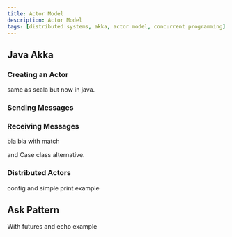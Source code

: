 ```yaml
---
title: Actor Model
description: Actor Model
tags: [distributed systems, akka, actor model, concurrent programming]
---
```


## Java Akka

### Creating an Actor

same as scala but now in java.

### Sending Messages

### Receiving Messages

bla bla with match

and Case class alternative.

### Distributed Actors

config and simple print example

## Ask Pattern

With futures and echo example
